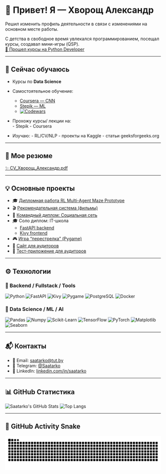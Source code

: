 # 👋 Привет! Я — Хворощ Александр

Решил изменить профиль деятельности в связи с изменениями на основном месте работы.

С детства в свободное время увлекался программированием, посещал курсы, создавал мини-игры (QSP).  
[📄 Прошел курсы на Python Developer](https://github.com/Saatarko/Saatarko/blob/main/certificates/Aliaksandr%20Hvorashch.pdf)

---

## 🌱 Сейчас обучаюсь

- Курсы по **Data Science**
- Самостоятельное обучение:   
  - [Coursera — CNN](https://github.com/Saatarko/Saatarko/blob/main/certificates/Coursera%20Convolutional%20Neural%20Networks.pdf)
  - [Stepik — ML](https://github.com/Saatarko/Saatarko/blob/main/certificates/stepik-ML.pdf)
  - [![Codewars](https://www.codewars.com/users/Saatarko/badges/large)](https://www.codewars.com/users/Saatarko)

- Прохожу курсы/ лекции на:  
      -  Stepik
      -  Coursera
- Изучаю:
       - RL/CV/NLP
       - проекты на Kaggle
       - статьи geeksforgeeks.org

---

## 💼 Мое резюме

[✨ CV_Хворощ_Александр.pdf](https://github.com/user-attachments/files/17917027/CV_._.pdf)

---

## 💡 Основные проекты

- 🎓 [Дипломная работа RL Multi-Agent Maze Prototype](https://github.com/Saatarko/diplom_ds)
- 🎬 [Рекомендательная система (фильмы)](https://github.com/Saatarko/movies_rec_system)
- 💬 [Командный диплом: Социальная сеть](https://github.com/Saatarko/diplom)
- 🎓 Соло диплом: IT-школа
  - [FastAPI backend](https://github.com/Saatarko/-ourses-Fast_api-)
  - [Kivy frontend](https://github.com/Saatarko/kivy_app)
- 🎮 [Игра “перестрелка” (Pygame)](https://github.com/Saatarko/Pygame)
- 🧾 [Сайт для аудиторов](https://auditplus.by/)
- 📝 [Тест-приложение для аудиторов](https://github.com/Saatarko/Auduit_test)

---

## ⚙️ Технологии

### 🔧 Backend / Fullstack / Tools
![Python](https://img.shields.io/badge/Python-3776AB?style=for-the-badge&logo=python&logoColor=white)
![FastAPI](https://img.shields.io/badge/FastAPI-009688?style=for-the-badge&logo=fastapi&logoColor=white)
![Kivy](https://img.shields.io/badge/Kivy-556B2F?style=for-the-badge&logo=python&logoColor=white)
![Pygame](https://img.shields.io/badge/Pygame-009933?style=for-the-badge&logo=python&logoColor=white)
![PostgreSQL](https://img.shields.io/badge/PostgreSQL-336791?style=for-the-badge&logo=postgresql&logoColor=white)
![Docker](https://img.shields.io/badge/Docker-2496ED?style=for-the-badge&logo=docker&logoColor=white)

### 🤖 Data Science / ML / AI
![Pandas](https://img.shields.io/badge/Pandas-150458?style=for-the-badge&logo=pandas&logoColor=white)
![Numpy](https://img.shields.io/badge/Numpy-013243?style=for-the-badge&logo=numpy&logoColor=white)
![Scikit-Learn](https://img.shields.io/badge/Scikit--Learn-F7931E?style=for-the-badge&logo=scikitlearn&logoColor=white)
![TensorFlow](https://img.shields.io/badge/TensorFlow-FF6F00?style=for-the-badge&logo=tensorflow&logoColor=white)
![PyTorch](https://img.shields.io/badge/PyTorch-EE4C2C?style=for-the-badge&logo=pytorch&logoColor=white)
![Matplotlib](https://img.shields.io/badge/Matplotlib-11557C?style=for-the-badge&logo=matplotlib&logoColor=white)
![Seaborn](https://img.shields.io/badge/Seaborn-2E8BC0?style=for-the-badge&logo=python&logoColor=white)

---

## 📬 Контакты

- 📧 Email: saatarko@tut.by  
- 💬 Telegram: [@Saatarko](https://t.me/Saatarko)  
- 🔗 LinkedIn: [linkedin.com/in/saatarko](https://www.linkedin.com/in/saatarko)

---

## 📊 GitHub Статистика

![Saatarko's GitHub Stats](https://github-readme-stats.vercel.app/api?username=Saatarko&show_icons=true&theme=tokyonight)
![Top Langs](https://github-readme-stats.vercel.app/api/top-langs/?username=Saatarko&layout=compact&theme=tokyonight)

---

## 🐍 GitHub Activity Snake

![snake gif](https://github.com/Saatarko/Saatarko/blob/output/github-contribution-grid-snake.svg)


    

<!---
Saatarko/Saatarko is a ✨ special ✨ repository because its `README.md` (this file) appears on your GitHub profile.
You can click the Preview link to take a look at your changes.
--->
